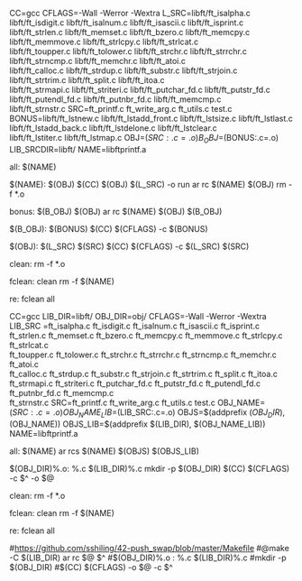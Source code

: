 CC=gcc
CFLAGS=-Wall -Werror -Wextra
L_SRC=libft/ft_isalpha.c libft/ft_isdigit.c libft/ft_isalnum.c libft/ft_isascii.c libft/ft_isprint.c \
	libft/ft_strlen.c libft/ft_memset.c libft/ft_bzero.c libft/ft_memcpy.c libft/ft_memmove.c libft/ft_strlcpy.c libft/ft_strlcat.c \
	libft/ft_toupper.c libft/ft_tolower.c libft/ft_strchr.c libft/ft_strrchr.c libft/ft_strncmp.c libft/ft_memchr.c libft/ft_atoi.c \
	libft/ft_calloc.c libft/ft_strdup.c libft/ft_substr.c libft/ft_strjoin.c libft/ft_strtrim.c libft/ft_split.c libft/ft_itoa.c \
	libft/ft_strmapi.c libft/ft_striteri.c libft/ft_putchar_fd.c libft/ft_putstr_fd.c libft/ft_putendl_fd.c libft/ft_putnbr_fd.c libft/ft_memcmp.c \
	libft/ft_strnstr.c
SRC=ft_printf.c ft_write_arg.c ft_utils.c test.c
BONUS=libft/ft_lstnew.c libft/ft_lstadd_front.c libft/ft_lstsize.c libft/ft_lstlast.c libft/ft_lstadd_back.c libft/ft_lstdelone.c libft/ft_lstclear.c \
	libft/ft_lstiter.c libft/ft_lstmap.c
OBJ=$(SRC:.c=.o)
B_OBJ=$(BONUS:.c=.o)
LIB_SRCDIR=libft/
NAME=libftprintf.a

all: $(NAME)

$(NAME): $(OBJ)
	$(CC) $(OBJ) $(L_SRC) -o run
	ar rc $(NAME) $(OBJ)
	rm -f *.o

bonus: $(B_OBJ) $(OBJ)
	ar rc $(NAME) $(OBJ) $(B_OBJ)

$(B_OBJ): $(BONUS)
	$(CC) $(CFLAGS) -c $(BONUS)

$(OBJ): $(L_SRC) $(SRC)
	$(CC) $(CFLAGS) -c $(L_SRC) $(SRC)

clean:
	rm -f *.o

fclean: clean
	rm -f $(NAME)

re: fclean all


CC=gcc
LIB_DIR=libft/
OBJ_DIR=obj/
CFLAGS=-Wall -Werror -Wextra
LIB_SRC =ft_isalpha.c ft_isdigit.c ft_isalnum.c ft_isascii.c ft_isprint.c \
	ft_strlen.c ft_memset.c ft_bzero.c ft_memcpy.c ft_memmove.c ft_strlcpy.c ft_strlcat.c \
	ft_toupper.c ft_tolower.c ft_strchr.c ft_strrchr.c ft_strncmp.c ft_memchr.c ft_atoi.c \
	ft_calloc.c ft_strdup.c ft_substr.c ft_strjoin.c ft_strtrim.c ft_split.c ft_itoa.c \
	ft_strmapi.c ft_striteri.c ft_putchar_fd.c ft_putstr_fd.c ft_putendl_fd.c ft_putnbr_fd.c ft_memcmp.c \
	ft_strnstr.c
SRC=ft_printf.c ft_write_arg.c ft_utils.c test.c
OBJ_NAME=$(SRC:.c=.o)
OBJ_NAME_LIB=$(LIB_SRC:.c=.o)
OBJS=$(addprefix $(OBJ_DIR),$(OBJ_NAME))
OBJS_LIB=$(addprefix $(LIB_DIR), $(OBJ_NAME_LIB))
NAME=libftprintf.a

all: $(NAME)
	ar rcs $(NAME) $(OBJS) $(OBJS_LIB)

$(OBJ_DIR)%.o: %.c $(LIB_DIR)%.c
	mkdir -p $(OBJ_DIR)
	$(CC) $(CFLAGS) -c $^ -o $@
	
clean:
	rm -f *.o

fclean: clean
	rm -f $(NAME)

re: fclean all

#https://github.com/sshiling/42-push_swap/blob/master/Makefile
#@make -C $(LIB_DIR) ar rc $@ $^
#$(OBJ_DIR)%.o : %.c $(LIB_DIR)%.c
#mkdir -p $(OBJ_DIR)
#$(CC) $(CFLAGS) -o $@ -c $^
